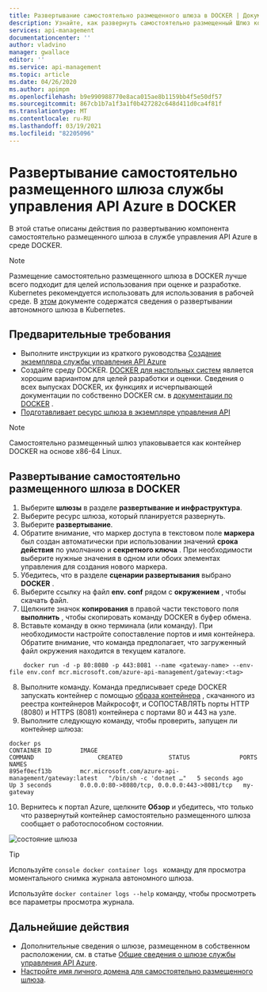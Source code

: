 ```yaml
---
title: Развертывание самостоятельно размещенного шлюза в DOCKER | Документация Майкрософт
description: Узнайте, как развернуть самостоятельно размещенный Шлюз компонента управления API Azure в DOCKER
services: api-management
documentationcenter: ''
author: vladvino
manager: gwallace
editor: ''
ms.service: api-management
ms.topic: article
ms.date: 04/26/2020
ms.author: apimpm
ms.openlocfilehash: b9e990988770e8aca015ae8b1159bb4f5e50df57
ms.sourcegitcommit: 867cb1b7a1f3a1f0b427282c648d411d0ca4f81f
ms.translationtype: MT
ms.contentlocale: ru-RU
ms.lasthandoff: 03/19/2021
ms.locfileid: "82205096"
---
```

# <a name="deploy-an-azure-api-management-self-hosted-gateway-to-docker"></a>Развертывание самостоятельно размещенного шлюза службы управления API Azure в DOCKER

В этой статье описаны действия по развертыванию компонента самостоятельно размещенного шлюза в службе управления API Azure в среде DOCKER.

> [!NOTE]
> Размещение самостоятельно размещенного шлюза в DOCKER лучше всего подходит для целей использования при оценке и разработке. Kubernetes рекомендуется использовать для использования в рабочей среде. В [этом](how-to-deploy-self-hosted-gateway-kubernetes.md) документе содержатся сведения о развертывании автономного шлюза в Kubernetes.

## <a name="prerequisites"></a>Предварительные требования

- Выполните инструкции из краткого руководства [Создание экземпляра службы управления API Azure](get-started-create-service-instance.md)
- Создайте среду DOCKER. [DOCKER для настольных систем](https://www.docker.com/products/docker-desktop) является хорошим вариантом для целей разработки и оценки. Сведения о всех выпусках DOCKER, их функциях и исчерпывающей документации по собственно DOCKER см. в [документации по DOCKER](https://docs.docker.com) .
- [Подготавливает ресурс шлюза в экземпляре управления API](api-management-howto-provision-self-hosted-gateway.md)

> [!NOTE]
> Самостоятельно размещенный шлюз упаковывается как контейнер DOCKER на основе x86-64 Linux.

## <a name="deploy-the-self-hosted-gateway-to-docker"></a>Развертывание самостоятельно размещенного шлюза в DOCKER

1. Выберите **шлюзы** в разделе **развертывание и инфраструктура**.
2. Выберите ресурс шлюза, который планируется развернуть.
3. Выберите **развертывание**.
4. Обратите внимание, что маркер доступа в текстовом поле **маркера** был создан автоматически при использовании значений **срока действия** по умолчанию и **секретного ключа** . При необходимости выберите нужные значения в одном или обоих элементах управления для создания нового маркера.
4. Убедитесь, что в разделе **сценарии развертывания** выбрано **DOCKER** .
5. Выберите ссылку на файл **env. conf** рядом с **окружением** , чтобы скачать файл.
6. Щелкните значок **копирования** в правой части текстового поля **выполнить** , чтобы скопировать команду DOCKER в буфер обмена.
7. Вставьте команду в окно терминала (или команду). При необходимости настройте сопоставление портов и имя контейнера. Обратите внимание, что команда предполагает, что загруженный файл окружения находится в текущем каталоге.
```
    docker run -d -p 80:8080 -p 443:8081 --name <gateway-name> --env-file env.conf mcr.microsoft.com/azure-api-management/gateway:<tag>
```
8. Выполните команду. Команда предписывает среде DOCKER запускать контейнер с помощью [образа контейнера](https://aka.ms/apim/sputnik/dhub) , скачанного из реестра контейнеров Майкрософт, и СОПОСТАВЛЯТЬ порты HTTP (8080) и HTTPS (8081) контейнера с портами 80 и 443 на узле.
9. Выполните следующую команду, чтобы проверить, запущен ли контейнер шлюза:
```console
docker ps
CONTAINER ID        IMAGE                                                 COMMAND                  CREATED             STATUS              PORTS                                         NAMES
895ef0ecf13b        mcr.microsoft.com/azure-api-management/gateway:latest   "/bin/sh -c 'dotnet …"   5 seconds ago       Up 3 seconds        0.0.0.0:80->8080/tcp, 0.0.0.0:443->8081/tcp   my-gateway
```
10. Вернитесь к портал Azure, щелкните **Обзор** и убедитесь, что только что развернутый контейнер самостоятельно размещенного шлюза сообщает о работоспособном состоянии.

![состояние шлюза](media/how-to-deploy-self-hosted-gateway-docker/status.png)

> [!TIP]
> Используйте <code>console docker container logs <gateway-name></code> команду для просмотра моментального снимка журнала автономного шлюза.
>
> Используйте <code>docker container logs --help</code> команду, чтобы просмотреть все параметры просмотра журнала.

## <a name="next-steps"></a>Дальнейшие действия

* Дополнительные сведения о шлюзе, размещенном в собственном расположении, см. в статье [Общие сведения о шлюзе службы управления API Azure](self-hosted-gateway-overview.md).
* [Настройте имя личного домена для самостоятельно размещенного шлюза](api-management-howto-configure-custom-domain-gateway.md).
